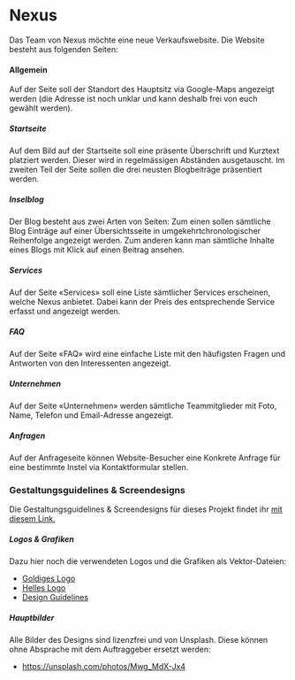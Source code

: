 # Nexus
Das Team von Nexus möchte eine neue Verkaufswebsite. Die Website besteht aus folgenden Seiten:

#### Allgemein
Auf der Seite soll der Standort des Hauptsitz via Google-Maps angezeigt werden (die Adresse ist noch unklar und kann deshalb frei von euch gewählt werden).

##### Startseite
Auf dem Bild auf der Startseite soll eine präsente Überschrift und Kurztext platziert werden. Dieser wird in regelmässigen Abständen ausgetauscht. Im zweiten Teil der Seite sollen die drei neusten Blogbeiträge präsentiert werden.

##### Inselblog
Der Blog besteht aus zwei Arten von Seiten:  Zum einen sollen sämtliche Blog Einträge auf einer Übersichtsseite in umgekehrtchronologischer Reihenfolge angezeigt werden. Zum anderen kann man sämtliche Inhalte eines Blogs mit Klick auf einen Beitrag ansehen.

##### Services
Auf der Seite «Services» soll eine Liste sämtlicher Services erscheinen, welche Nexus anbietet. Dabei kann der Preis des entsprechende Service erfasst und angezeigt werden.

##### FAQ
Auf der Seite «FAQ» wird eine einfache Liste mit den häufigsten Fragen und Antworten von den Interessenten angezeigt.

##### Unternehmen
Auf der Seite «Unternehmen» werden sämtliche Teammitglieder mit Foto, Name, Telefon und Email-Adresse angezeigt.

##### Anfragen
Auf der Anfrageseite können Website-Besucher eine Konkrete Anfrage für eine bestimmte Instel via Kontaktformular stellen.

### Gestaltungsguidelines & Screendesigns
Die Gestaltungsguidelines & Screendesigns für dieses Projekt findet ihr [mit diesem Link.](https://xd.adobe.com/view/286b7def-1874-483a-79ed-4ba97b8e1de1-5e5a/?fullscreen&hints=off)

##### Logos & Grafiken
Dazu hier noch die verwendeten Logos und die Grafiken als Vektor-Dateien:

* [Goldiges Logo](src/logo_gold.svg)
* [Helles Logo](src/logo_white.svg)
* [Design Guidelines](src/guidelines.jpg)

##### Hauptbilder
Alle Bilder des Designs sind lizenzfrei und von Unsplash. Diese können ohne Absprache mit dem Auftraggeber ersetzt werden:

* https://unsplash.com/photos/Mwg_MdX-Jx4